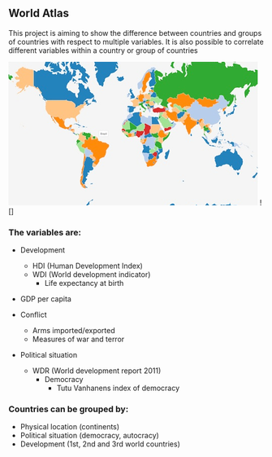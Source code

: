 ## World Atlas
This project is aiming to show the difference between countries and groups of countries with respect to multiple variables.
It is also possible to correlate different variables within a country or group of countries

![](doc/world.png)
![]

### The variables are:
- Development
  - HDI (Human Development Index)
  - WDI (World development indicator)
    - Life expectancy at birth

- GDP per capita

- Conflict
  - Arms imported/exported
  - Measures of war and terror

- Political situation
  - WDR (World development report 2011)
    - Democracy
      - Tutu Vanhanens index of democracy

### Countries can be grouped by:
- Physical location (continents)
- Political situation (democracy, autocracy)
- Development (1st, 2nd and 3rd world countries)
